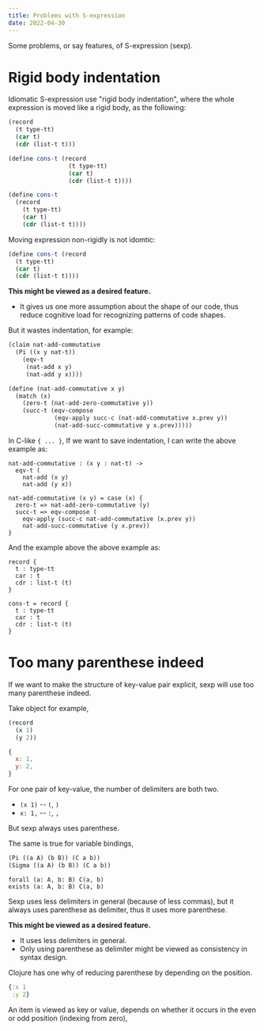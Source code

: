 ```yaml
---
title: Problems with S-expression
date: 2022-04-30
---
```


Some problems, or say features, of S-expression (sexp).

# Rigid body indentation

Idiomatic S-expression use "rigid body indentation",
where the whole expression is moved like a rigid body,
as the following:

```scheme
(record
  (t type-tt)
  (car t)
  (cdr (list-t t)))

(define cons-t (record
                 (t type-tt)
                 (car t)
                 (cdr (list-t t))))

(define cons-t
  (record
    (t type-tt)
    (car t)
    (cdr (list-t t))))
```

Moving expression non-rigidly is not idomtic:

```scheme
(define cons-t (record
  (t type-tt)
  (car t)
  (cdr (list-t t))))
```

**This might be viewed as a desired feature.**

- It gives us one more assumption about the shape of our code,
  thus reduce cognitive load for recognizing patterns of code shapes.

But it wastes indentation, for example:

```scheme
(claim nat-add-commutative
  (Pi ((x y nat-t))
    (eqv-t
     (nat-add x y)
     (nat-add y x))))

(define (nat-add-commutative x y)
  (match (x)
    (zero-t (nat-add-zero-commutative y))
    (succ-t (eqv-compose
             (eqv-apply succ-c (nat-add-commutative x.prev y))
             (nat-add-succ-commutative y x.prev)))))
```

In C-like `{ ... }`, If we want to save indentation,
I can write the above example as:

```
nat-add-commutative : (x y : nat-t) ->
  eqv-t (
    nat-add (x y)
    nat-add (y x))

nat-add-commutative (x y) = case (x) {
  zero-t => nat-add-zero-commutative (y)
  succ-t => eqv-compose (
    eqv-apply (succ-c nat-add-commutative (x.prev y))
    nat-add-succ-commutative (y x.prev))
}
```

And the example above the above example as:

```
record {
  t : type-tt
  car : t
  cdr : list-t (t)
}

cons-t = record {
  t : type-tt
  car : t
  cdr : list-t (t)
}
```

# Too many parenthese indeed

If we want to make the structure of key-value pair explicit,
sexp will use too many parenthese indeed.

Take object for example,

```scheme
(record
  (x 1)
  (y 2))
```

```js
{
  x: 1,
  y: 2,
}
```

For one pair of key-value, the number of delimiters are both two.

- `(x 1)` -- `(`, `)`
- `x: 1,` -- `:`, `,`

But sexp always uses parenthese.

The same is true for variable bindings,

```scheme
(Pi ((a A) (b B)) (C a b))
(Sigma ((a A) (b B)) (C a b))
```

```cicada
forall (a: A, b: B) C(a, b)
exists (a: A, b: B) C(a, b)
```

Sexp uses less delimiters in general (because of less commas),
but it always uses parenthese as delimiter,
thus it uses more parenthese.

**This might be viewed as a desired feature.**

- It uses less delimiters in general.
- Only using parenthese as delimiter
  might be viewed as consistency in syntax design.

Clojure has one why of reducing parenthese by depending on the position.

```clojure
{:x 1
 :y 2}
```

An item is viewed as key or value, depends on
whether it occurs in the even or odd position (indexing from zero),
